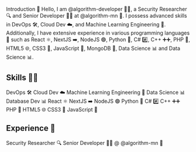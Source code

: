 Introduction 👋
Hello, I am @algorithm-developer 🙋‍♂️, a Security Researcher 🔍 and Senior Developer 👨‍💻 at @algorithm-mn 🏢. I possess advanced skills in DevOps 🛠️, Cloud Dev ☁️, and Machine Learning Engineering 🤖. Additionally, I have extensive experience in various programming languages 🚀 such as React ⚛️, NextJS ➡️, NodeJS 🟢, Python 🐍, C# #️⃣, C++ ➕➕, PHP 🐘, HTML5 🌐, CSS3 🎨, JavaScript 🚀, MongoDB 🍃, Data Science 📊 and Data Science 📊.

Skills 🤹‍♂️
------
DevOps 🛠️
Cloud Dev ☁️
Machine Learning Engineering 🤖
Data Science 📊
Database Dev 📊
React ⚛️
NextJS ➡️
NodeJS 🟢
Python 🐍
C# #️⃣
C++ ➕➕
PHP 🐘
HTML5 🌐
CSS3 🎨
JavaScript 🚀

Experience 💼
----------
Security Researcher 🔍
Senior Developer 👨‍💻 @ @algorithm-mn 🏢
